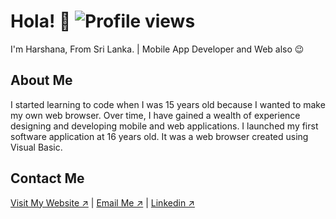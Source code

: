 # Hola! 👋                     ![Profile views](https://komarev.com/ghpvc/?username=harshanacz&label=Profile%20views&color=0e75b6&style=flat)
I'm Harshana, From Sri Lanka. | Mobile App Developer and Web also 😉  

## About Me  
I started learning to code when I was 15 years old because I wanted to make my own web browser. Over time, I have gained a wealth of experience designing and developing mobile and web applications. I launched my first software application at 16 years old. It was a web browser created using Visual Basic.

## Contact Me 
[Visit My Website ↗️](https://harshanacz.netlify.app/)    |    [Email Me ↗️](mailto:harshanacz@outlook.com) | [Linkedin ↗️](https://www.linkedin.com/in/harshanacz/)

